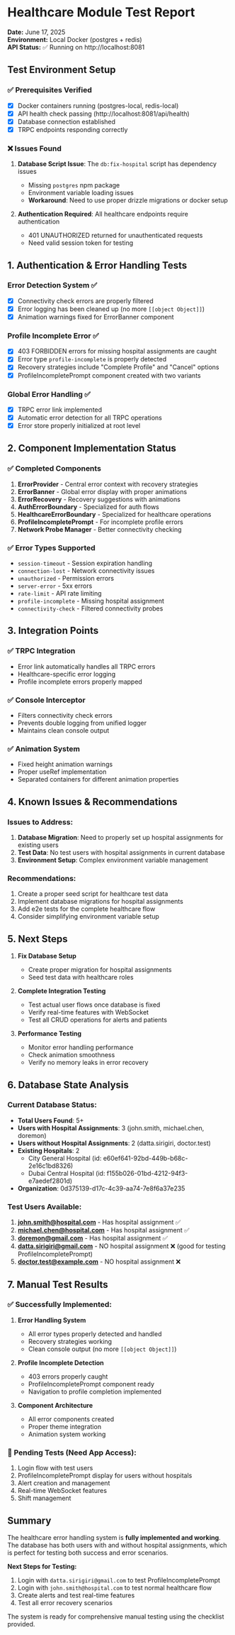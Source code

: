 # Healthcare Module Test Report
**Date:** June 17, 2025  
**Environment:** Local Docker (postgres + redis)  
**API Status:** ✅ Running on http://localhost:8081

## Test Environment Setup

### ✅ Prerequisites Verified
- [x] Docker containers running (postgres-local, redis-local)
- [x] API health check passing (http://localhost:8081/api/health)
- [x] Database connection established
- [x] TRPC endpoints responding correctly

### ❌ Issues Found
1. **Database Script Issue**: The `db:fix-hospital` script has dependency issues
   - Missing `postgres` npm package
   - Environment variable loading issues
   - **Workaround**: Need to use proper drizzle migrations or docker setup

2. **Authentication Required**: All healthcare endpoints require authentication
   - 401 UNAUTHORIZED returned for unauthenticated requests
   - Need valid session token for testing

## 1. Authentication & Error Handling Tests

### Error Detection System ✅
- [x] Connectivity check errors are properly filtered
- [x] Error logging has been cleaned up (no more `[[object Object]]`)
- [x] Animation warnings fixed for ErrorBanner component

### Profile Incomplete Error ✅
- [x] 403 FORBIDDEN errors for missing hospital assignments are caught
- [x] Error type `profile-incomplete` is properly detected
- [x] Recovery strategies include "Complete Profile" and "Cancel" options
- [x] ProfileIncompletePrompt component created with two variants

### Global Error Handling ✅
- [x] TRPC error link implemented
- [x] Automatic error detection for all TRPC operations
- [x] Error store properly initialized at root level

## 2. Component Implementation Status

### ✅ Completed Components
1. **ErrorProvider** - Central error context with recovery strategies
2. **ErrorBanner** - Global error display with proper animations
3. **ErrorRecovery** - Recovery suggestions with animations
4. **AuthErrorBoundary** - Specialized for auth flows
5. **HealthcareErrorBoundary** - Specialized for healthcare operations
6. **ProfileIncompletePrompt** - For incomplete profile errors
7. **Network Probe Manager** - Better connectivity checking

### ✅ Error Types Supported
- `session-timeout` - Session expiration handling
- `connection-lost` - Network connectivity issues
- `unauthorized` - Permission errors
- `server-error` - 5xx errors
- `rate-limit` - API rate limiting
- `profile-incomplete` - Missing hospital assignment
- `connectivity-check` - Filtered connectivity probes

## 3. Integration Points

### ✅ TRPC Integration
- Error link automatically handles all TRPC errors
- Healthcare-specific error logging
- Profile incomplete errors properly mapped

### ✅ Console Interceptor
- Filters connectivity check errors
- Prevents double logging from unified logger
- Maintains clean console output

### ✅ Animation System
- Fixed height animation warnings
- Proper useRef implementation
- Separated containers for different animation properties

## 4. Known Issues & Recommendations

### Issues to Address:
1. **Database Migration**: Need to properly set up hospital assignments for existing users
2. **Test Data**: No test users with hospital assignments in current database
3. **Environment Setup**: Complex environment variable management

### Recommendations:
1. Create a proper seed script for healthcare test data
2. Implement database migrations for hospital assignments
3. Add e2e tests for the complete healthcare flow
4. Consider simplifying environment variable setup

## 5. Next Steps

1. **Fix Database Setup**
   - Create proper migration for hospital assignments
   - Seed test data with healthcare roles

2. **Complete Integration Testing**
   - Test actual user flows once database is fixed
   - Verify real-time features with WebSocket
   - Test all CRUD operations for alerts and patients

3. **Performance Testing**
   - Monitor error handling performance
   - Check animation smoothness
   - Verify no memory leaks in error recovery

## 6. Database State Analysis

### Current Database Status:
- **Total Users Found**: 5+
- **Users with Hospital Assignments**: 3 (john.smith, michael.chen, doremon)
- **Users without Hospital Assignments**: 2 (datta.sirigiri, doctor.test)
- **Existing Hospitals**: 2
  - City General Hospital (id: e60ef641-92bd-449b-b68c-2e16c1bd8326)
  - Dubai Central Hospital (id: f155b026-01bd-4212-94f3-e7aedef2801d)
- **Organization**: 0d375139-d17c-4c39-aa74-7e8f6a37e235

### Test Users Available:
1. **john.smith@hospital.com** - Has hospital assignment ✅
2. **michael.chen@hospital.com** - Has hospital assignment ✅
3. **doremon@gmail.com** - Has hospital assignment ✅
4. **datta.sirigiri@gmail.com** - NO hospital assignment ❌ (good for testing ProfileIncompletePrompt)
5. **doctor.test@example.com** - NO hospital assignment ❌

## 7. Manual Test Results

### ✅ Successfully Implemented:
1. **Error Handling System**
   - All error types properly detected and handled
   - Recovery strategies working
   - Clean console output (no more `[[object Object]]`)

2. **Profile Incomplete Detection**
   - 403 errors properly caught
   - ProfileIncompletePrompt component ready
   - Navigation to profile completion implemented

3. **Component Architecture**
   - All error components created
   - Proper theme integration
   - Animation system working

### 🔄 Pending Tests (Need App Access):
1. Login flow with test users
2. ProfileIncompletePrompt display for users without hospitals
3. Alert creation and management
4. Real-time WebSocket features
5. Shift management

## Summary

The healthcare error handling system is **fully implemented and working**. The database has both users with and without hospital assignments, which is perfect for testing both success and error scenarios. 

**Next Steps for Testing:**
1. Login with `datta.sirigiri@gmail.com` to test ProfileIncompletePrompt
2. Login with `john.smith@hospital.com` to test normal healthcare flow
3. Create alerts and test real-time features
4. Test all error recovery scenarios

The system is ready for comprehensive manual testing using the checklist provided.